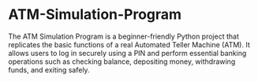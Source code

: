 # ATM-Simulation-Program
The ATM Simulation Program is a beginner-friendly Python project that replicates the basic functions of a real Automated Teller Machine (ATM). It allows users to log in securely using a PIN and perform essential banking operations such as checking balance, depositing money, withdrawing funds, and exiting safely.
